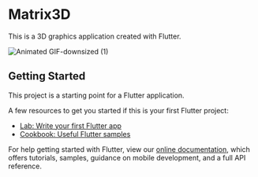 # Matrix3D

This is a 3D graphics application created with Flutter.

![Animated GIF-downsized (1)](https://user-images.githubusercontent.com/53788311/80291199-9269dc00-8786-11ea-871a-3e9712d28a02.gif)

## Getting Started

This project is a starting point for a Flutter application.

A few resources to get you started if this is your first Flutter project:

- [Lab: Write your first Flutter app](https://flutter.dev/docs/get-started/codelab)
- [Cookbook: Useful Flutter samples](https://flutter.dev/docs/cookbook)

For help getting started with Flutter, view our
[online documentation](https://flutter.dev/docs), which offers tutorials,
samples, guidance on mobile development, and a full API reference.

